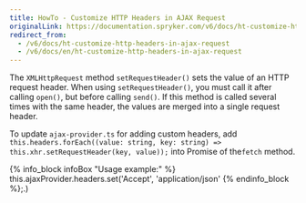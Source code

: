 ```yaml
---
title: HowTo - Customize HTTP Headers in AJAX Request
originalLink: https://documentation.spryker.com/v6/docs/ht-customize-http-headers-in-ajax-request
redirect_from:
  - /v6/docs/ht-customize-http-headers-in-ajax-request
  - /v6/docs/en/ht-customize-http-headers-in-ajax-request
---
```


The `XMLHttpRequest` method `setRequestHeader()` sets the value of an HTTP request header. When using `setRequestHeader()`, you must call it after calling `open()`, but before calling `send()`. If this method is called several times with the same header, the values are merged into a single request header.

To update `ajax-provider.ts` for adding custom headers, add `this.headers.forEach((value: string, key: string) => this.xhr.setRequestHeader(key, value));` into Promise of the`fetch` method.

{% info_block infoBox "Usage example:" %}
this.ajaxProvider.headers.set('Accept', 'application/json'
{% endinfo_block %};.)
